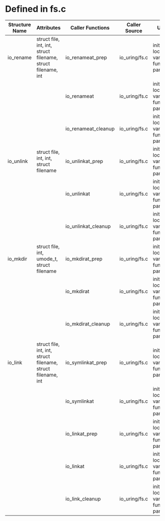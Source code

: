 # Defined in fs.c

| Structure Name | Attributes | Caller Functions | Caller Source | Usage |
| - | - | - | - | - |
| io_rename | struct file, int, int, struct filename, struct filename, int | io_renameat_prep | io_uring/fs.c | initialized local variable, function parameter |
| | | io_renameat | io_uring/fs.c | initialized local variable, function parameter |
| | | io_renameat_cleanup | io_uring/fs.c | initialized local variable, function parameter |
| io_unlink | struct file, int, int, struct filename | io_unlinkat_prep | io_uring/fs.c | initialized local variable, function parameter |
| | | io_unlinkat | io_uring/fs.c | initialized local variable, function parameter |
| | | io_unlinkat_cleanup | io_uring/fs.c | initialized local variable, function parameter |
| io_mkdir | struct file, int, umode_t, struct filename | io_mkdirat_prep | io_uring/fs.c | initialized local variable, function parameter |
| | | io_mkdirat | io_uring/fs.c | initialized local variable, function parameter |
| | | io_mkdirat_cleanup | io_uring/fs.c | initialized local variable, function parameter |
| io_link | struct file, int, int, struct filename, struct filename, int | io_symlinkat_prep | io_uring/fs.c | initialized local variable, function parameter |
| | | io_symlinkat | io_uring/fs.c | initialized local variable, function parameter |
| | | io_linkat_prep | io_uring/fs.c | initialized local variable, function parameter |
| | | io_linkat | io_uring/fs.c | initialized local variable, function parameter |
| | | io_link_cleanup | io_uring/fs.c | initialized local variable, function parameter |
